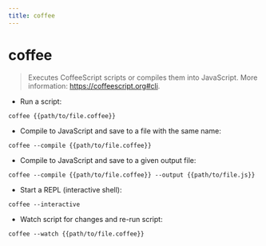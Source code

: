 ```yaml
---
title: coffee
---
```

# coffee

> Executes CoffeeScript scripts or compiles them into JavaScript.
> More information: <https://coffeescript.org#cli>.

- Run a script:

`coffee {{path/to/file.coffee}}`

- Compile to JavaScript and save to a file with the same name:

`coffee --compile {{path/to/file.coffee}}`

- Compile to JavaScript and save to a given output file:

`coffee --compile {{path/to/file.coffee}} --output {{path/to/file.js}}`

- Start a REPL (interactive shell):

`coffee --interactive`

- Watch script for changes and re-run script:

`coffee --watch {{path/to/file.coffee}}`
